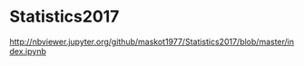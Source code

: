 # Statistics2017

http://nbviewer.jupyter.org/github/maskot1977/Statistics2017/blob/master/index.ipynb
